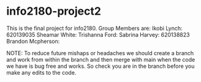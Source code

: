 # info2180-project2

This is the final project for info2180. 
Group Members are: 
Ikobi Lynch: 620139035
Sheamar White: 
Trishanna Ford: 
Sabrina Harvey: 620138823
Brandon Mcpherson: 


NOTE:
To reduce future mishaps or headaches we should create a branch and work from within the branch and then merge with main 
when the code we have is bug free and works. So check you are in the branch before you make any edits to the code. 
